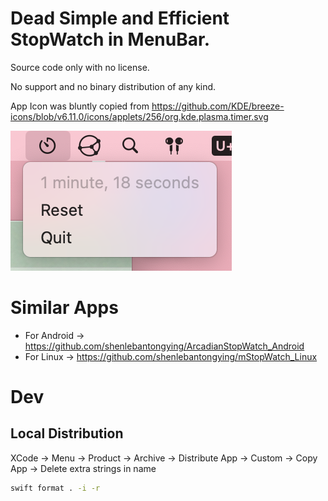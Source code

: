 # Dead Simple and Efficient StopWatch in MenuBar.

Source code only with no license.

No support and no binary distribution of any kind.

App Icon was bluntly copied from <https://github.com/KDE/breeze-icons/blob/v6.11.0/icons/applets/256/org.kde.plasma.timer.svg>

![screenshot](./screenshot.png)

# Similar Apps

- For Android -> <https://github.com/shenlebantongying/ArcadianStopWatch_Android>
- For Linux -> <https://github.com/shenlebantongying/mStopWatch_Linux>

# Dev

## Local Distribution

XCode 
-> Menu 
-> Product 
-> Archive 
-> Distribute App
-> Custom
-> Copy App
-> Delete extra strings in name

```sh
swift format . -i -r
```